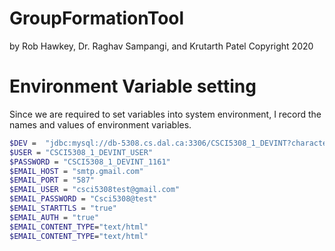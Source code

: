 # GroupFormationTool
by Rob Hawkey, Dr. Raghav Sampangi, and Krutarth Patel
Copyright 2020
# Environment Variable setting
Since we are required to set variables into system environment, I record the names and values of environment variables. 
```bash
$DEV =  "jdbc:mysql://db-5308.cs.dal.ca:3306/CSCI5308_1_DEVINT?characterEncoding=utf8&useSSL=false&serverTimezone=GMT%2B8"
$USER = "CSCI5308_1_DEVINT_USER"
$PASSWORD = "CSCI5308_1_DEVINT_1161"
$EMAIL_HOST = "smtp.gmail.com"
$EMAIL_PORT = "587"
$EMAIL_USER = "csci5308test@gmail.com"
$EMAIL_PASSWORD = "Csci5308@test"
$EMAIL_STARTTLS = "true"
$EMAIL_AUTH = "true"
$EMAIL_CONTENT_TYPE="text/html"
$EMAIL_CONTENT_TYPE="text/html"
```

